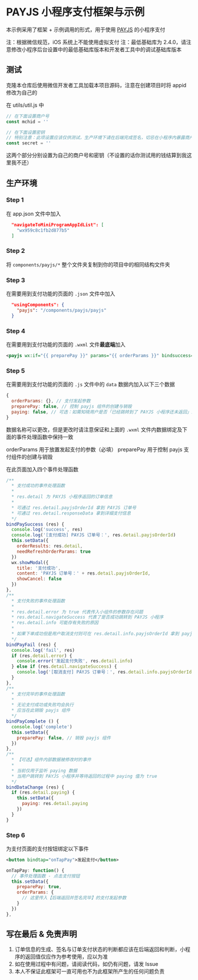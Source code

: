 # PAYJS 小程序支付框架与示例

本示例采用了框架 + 示例调用的形式，用于使用 [PAYJS](https://payjs.cn/ref/WDQGQD) 的小程序支付

注：根据微信规范，iOS 系统上不能使用虚拟支付
注：最低基础库为 2.4.0，请注意修改小程序后台设置中的最低基础库版本和开发者工具中的调试基础库版本

## 测试
克隆本仓库后使用微信开发者工具加载本项目源码，注意在创建项目时将 appid 修改为自己的

在 utils/util.js 中

```js
// 在下面设置商户号
const mchid = ''

// 在下面设置密钥
// 特别注意：此项设置应该仅供测试，生产环境下请在后端完成签名，切忌在小程序内暴露商户密钥
const secret = ''
```

这两个部分分别设置为自己的商户号和密钥（不设置的话你测试用的钱结算到我这里我不还）

## 生产环境

### Step 1

在 app.json 文件中加入

```json
  "navigateToMiniProgramAppIdList": [
    "wx959c8c1fb2d877b5"
  ]
```

### Step 2

将 `components/payjs/*` 整个文件夹复制到你的项目中的相同结构文件夹

### Step 3

在需要用到支付功能的页面的 `.json` 文件中加入

```json
  "usingComponents": {
    "payjs": "/components/payjs/payjs"
  }
```

### Step 4

在需要用到支付功能的页面的 `.wxml` 文件**最底端**加入

```xml
<payjs wx:if="{{ preparePay }}" params="{{ orderParams }}" bindsuccess="bindPaySuccess" bindfail="bindPayFail" bindcomplete="bindPayComplete" bind:dataChange="bindDataChange"/>
```

### Step 5

在需要用到支付功能的页面的 `.js` 文件中的 `data` 数据内加入以下三个数据

```js
{
  orderParams: {}, // 支付发起参数
  preparePay: false, // 控制 payjs 组件的创建与销毁
  paying: false, // 可选：如需知晓用户是否「已经跳转到了 PAYJS 小程序还未返回」的状态则可通过事件处理函数监听事件内的 paying 数据
}
```

数据名称可以更改，但是更改时请注意保证和上面的 `.wxml` 文件内数据绑定及下面的事件处理函数中保持一致

orderParams 用于放置发起支付的参数（必填）
preparePay 用于控制 payjs 支付组件的创建与销毁

在此页面加入四个事件处理函数

```js
/**
  * 支付成功的事件处理函数
  * 
  * res.detail 为 PAYJS 小程序返回的订单信息
  * 
  * 可通过 res.detail.payjsOrderId 拿到 PAYJS 订单号
  * 可通过 res.detail.responseData 拿到详细支付信息
  */
bindPaySuccess (res) {
  console.log('success', res)
  console.log('[支付成功] PAYJS 订单号：', res.detail.payjsOrderId)
  this.setData({
    orderResults: res.detail,
    needRefreshOrderParams: true
  })
  wx.showModal({
    title: '支付成功',
    content: 'PAYJS 订单号：' + res.detail.payjsOrderId,
    showCancel: false
  })
},
/**
  * 支付失败的事件处理函数
  * 
  * res.detail.error 为 true 代表传入小组件的参数存在问题
  * res.detail.navigateSuccess 代表了是否成功跳转到 PAYJS 小程序
  * res.detail.info 可能存有失败的原因
  * 
  * 如果下单成功但是用户取消支付则可在 res.detail.info.payjsOrderId 拿到 payjs 订单号
  */
bindPayFail (res) {
  console.log('fail', res)
  if (res.detail.error) {
    console.error('发起支付失败', res.detail.info)
  } else if (res.detail.navigateSuccess) {
    console.log('[取消支付] PAYJS 订单号：', res.detail.info.payjsOrderId)
  }
},
/**
  * 支付完毕的事件处理函数
  * 
  * 无论支付成功或失败均会执行
  * 应当在此销毁 payjs 组件
  */
bindPayComplete () {
  console.log('complete')
  this.setData({
    preparePay: false, // 销毁 payjs 组件
  })
},
/**
  * 【可选】组件内部数据被修改时的事件
  * 
  * 当前仅用于监听 paying 数据
  * 当用户跳转到 PAYJS 小程序并等待返回的过程中 paying 值为 true
  */
bindDataChange (res) {
  if (res.detail.paying) {
    this.setData({
      paying: res.detail.paying
    })
  }
}

```

### Step 6

为支付页面的支付按钮绑定以下事件

```xml
<button bindtap="onTapPay">发起支付</button>
```

```js
onTapPay: function() {
  // 事件处理函数 - 点击支付按钮
  this.setData({ 
    preparePay: true,
    orderParams: {
      // 这里传入【后端返回并签名完毕】的支付发起参数
    }
  })
},
```

## 写在最后 & 免责声明

1. 订单信息的生成、签名与订单支付状态的判断都应该在后端返回和判断，小程序的返回值仅应作为参考使用，应以为准
2. 如在使用过程中有问题，请阅读代码，如仍有问题，请发 Issue
3. 本人不保证此框架可一直可用也不为此框架所产生的任何问题负责